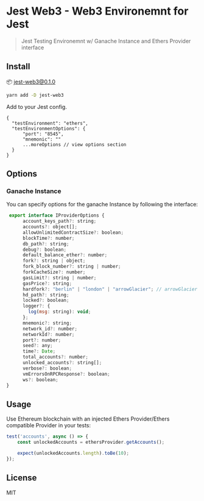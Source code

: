 # Jest Web3 - Web3 Environemnt for Jest


> Jest Testing Environemnt  w/ Ganache Instance and Ethers Provider interface

## Install

📦  jest-web3@0.1.0

```sh
yarn add -D jest-web3
```

Add to your Jest config.

```jsonc
{
  "testEnvironment": "ethers",
  "testEnvironmentOptions": {
      "port": "8545",
      "mnemonic": ""
      ...moreOptions // view options section
  }
}
```

## Options

### Ganache Instance

You can specify options for the ganache Instance by following the interface:

```js
 export interface IProviderOptions {
      account_keys_path?: string;
      accounts?: object[];
      allowUnlimitedContractSize?: boolean;
      blockTime?: number;
      db_path?: string;
      debug?: boolean;
      default_balance_ether?: number;
      fork?: string | object;
      fork_block_number?: string | number;
      forkCacheSize?: number;
      gasLimit?: string | number;
      gasPrice?: string;
      hardfork?: "berlin" | "london" | "arrowGlacier"; // arrowGlacier not yet!
      hd_path?: string;
      locked?: boolean;
      logger?: {
        log(msg: string): void;
      };
      mnemonic?: string;
      network_id?: number;
      networkId?: number;
      port?: number;
      seed?: any;
      time?: Date;
      total_accounts?: number;
      unlocked_accounts?: string[];
      verbose?: boolean;
      vmErrorsOnRPCResponse?: boolean;
      ws?: boolean;
}
```

## Usage

Use Ethereum blockchain with an injected Ethers Provider/Ethers compatible Provider in your tests:

```js
test('accounts', async () => {
    const unlockedAccounts = ethersProvider.getAccounts();

    expect(unlockedAccounts.length).toBe(10);
});
```


## License

MIT